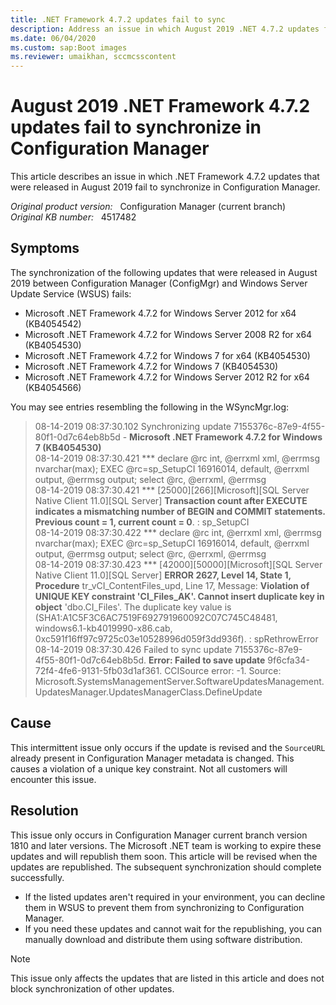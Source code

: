 ```yaml
---
title: .NET Framework 4.7.2 updates fail to sync
description: Address an issue in which August 2019 .NET 4.7.2 updates fail to synchronize in Configuration Manager.
ms.date: 06/04/2020
ms.custom: sap:Boot images
ms.reviewer: umaikhan, sccmcsscontent
---
```

# August 2019 .NET Framework 4.7.2 updates fail to synchronize in Configuration Manager

This article describes an issue in which .NET Framework 4.7.2 updates that were released in August 2019 fail to synchronize in Configuration Manager.

_Original product version:_ &nbsp; Configuration Manager (current branch)  
_Original KB number:_ &nbsp; 4517482

## Symptoms

The synchronization of the following updates that were released in August 2019 between Configuration Manager (ConfigMgr) and Windows Server Update Service (WSUS) fails:

- Microsoft .NET Framework 4.7.2 for Windows Server 2012 for x64 (KB4054542)
- Microsoft .NET Framework 4.7.2 for Windows Server 2008 R2 for x64 (KB4054530)
- Microsoft .NET Framework 4.7.2 for Windows 7 for x64 (KB4054530)
- Microsoft .NET Framework 4.7.2 for Windows 7 (KB4054530)
- Microsoft .NET Framework 4.7.2 for Windows Server 2012 R2 for x64 (KB4054566)

You may see entries resembling the following in the WSyncMgr.log:

> 08-14-2019 08:37:30.102 Synchronizing update 7155376c-87e9-4f55-80f1-0d7c64eb8b5d - **Microsoft .NET Framework 4.7.2 for Windows 7 (KB4054530)**  
> 08-14-2019 08:37:30.421 *** declare @rc int, @errxml xml, @errmsg nvarchar(max); EXEC @rc=sp_SetupCI 16916014, default, @errxml output, @errmsg output; select @rc, @errxml, @errmsg  
> 08-14-2019 08:37:30.421 \*** [25000][266][Microsoft][SQL Server Native Client 11.0][SQL Server] **Transaction count after EXECUTE indicates a mismatching number of BEGIN and COMMIT statements. Previous count = 1, current count = 0**. : sp_SetupCI  
> 08-14-2019 08:37:30.422 \*** declare @rc int, @errxml xml, @errmsg nvarchar(max); EXEC @rc=sp_SetupCI 16916014, default, @errxml output, @errmsg output; select @rc, @errxml, @errmsg  
> 08-14-2019 08:37:30.423 \*** [42000][50000][Microsoft][SQL Server Native Client 11.0][SQL Server] **ERROR 2627, Level 14, State 1, Procedure** tr_vCI_ContentFiles_upd, Line 17, Message: **Violation of UNIQUE KEY constraint 'CI_Files_AK'. Cannot insert duplicate key in object** 'dbo.CI_Files'. The duplicate key value is (SHA1:A1C5F3C6AC7519F692791960092C07C745C48481, windows6.1-kb4019990-x86.cab, 0xc591f16ff97c9725c03e10528996d059f3dd936f). : spRethrowError  
> 08-14-2019 08:37:30.426 Failed to sync update 7155376c-87e9-4f55-80f1-0d7c64eb8b5d. **Error: Failed to save update** 9f6cfa34-72f4-4fe6-9131-5fb03d1af361. CCISource error: -1. Source: Microsoft.SystemsManagementServer.SoftwareUpdatesManagement.UpdatesManager.UpdatesManagerClass.DefineUpdate

## Cause

This intermittent issue only occurs if the update is revised and the `SourceURL` already present in Configuration Manager metadata is changed. This causes a violation of a unique key constraint. Not all customers will encounter this issue.

## Resolution

This issue only occurs in Configuration Manager current branch version 1810 and later versions. The Microsoft .NET team is working to expire these updates and will republish them soon. This article will be revised when the updates are republished. The subsequent synchronization should complete successfully.

- If the listed updates aren't required in your environment, you can decline them in WSUS to prevent them from synchronizing to Configuration Manager.
- If you need these updates and cannot wait for the republishing, you can manually download and distribute them using software distribution.

> [!NOTE]
> This issue only affects the updates that are listed in this article and does not block synchronization of other updates.
